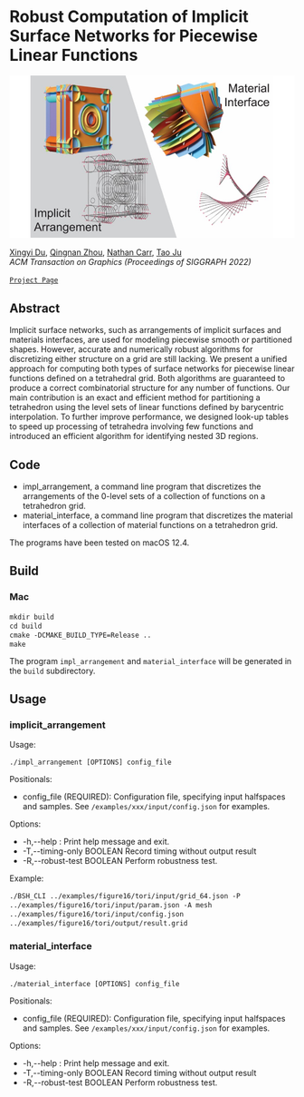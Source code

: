 # Robust Computation of Implicit Surface Networks for Piecewise Linear Functions

![](figure/featured.jpg)

[Xingyi Du](https://duxingyi-charles.github.io/), [Qingnan Zhou](https://research.adobe.com/person/qingnan-zhou/),  [Nathan Carr](https://research.adobe.com/person/nathan-carr/), [Tao Ju](https://www.cse.wustl.edu/~taoju/)
<br/>*ACM Transaction on Graphics (Proceedings of SIGGRAPH 2022)*<br/>

[`Project Page`](https://duxingyi-charles.github.io/publication/robust-computation-of-implicit-surface-networks-for-piecewise-linear-functions/)

## Abstract

Implicit surface networks, such as arrangements of implicit surfaces and materials interfaces, are used for modeling piecewise smooth or partitioned shapes. However, accurate and numerically robust algorithms for discretizing either structure on a grid are still lacking. We present a unified approach for computing both types of surface networks for piecewise linear functions defined on a tetrahedral grid. Both algorithms are guaranteed to produce a correct combinatorial structure for any number of functions. Our main contribution is an exact and efficient method for partitioning a tetrahedron using the level sets of linear functions defined by barycentric interpolation. To further improve performance, we designed look-up tables to speed up processing of tetrahedra involving few functions and introduced an efficient algorithm for identifying nested 3D regions.

## Code

- impl_arrangement, a command line program that discretizes the arrangements of the 0-level sets of a collection of functions on a tetrahedron grid. 
- material_interface, a command line program that discretizes the material interfaces of a collection of material functions on a tetrahedron grid.

The programs have been tested on macOS 12.4.

## Build

### Mac

    mkdir build
    cd build
    cmake -DCMAKE_BUILD_TYPE=Release ..
    make

The program `impl_arrangement` and `material_interface` will be generated in the `build` subdirectory.

## Usage

### implicit_arrangement

Usage: 

    ./impl_arrangement [OPTIONS] config_file

Positionals:
- config_file (REQUIRED): Configuration file, specifying input halfspaces and samples. See `/examples/xxx/input/config.json` for examples.

Options:
- -h,--help : Print help message and exit.
- -T,--timing-only BOOLEAN    Record timing without output result
- -R,--robust-test BOOLEAN    Perform robustness test.

Example:

    ./BSH_CLI ../examples/figure16/tori/input/grid_64.json -P ../examples/figure16/tori/input/param.json -A mesh ../examples/figure16/tori/input/config.json  ../examples/figure16/tori/output/result.grid

### material_interface

Usage: 

    ./material_interface [OPTIONS] config_file

Positionals:
- config_file (REQUIRED): Configuration file, specifying input halfspaces and samples. See `/examples/xxx/input/config.json` for examples.

Options:
- -h,--help : Print help message and exit.
- -T,--timing-only BOOLEAN    Record timing without output result
- -R,--robust-test BOOLEAN    Perform robustness test.
